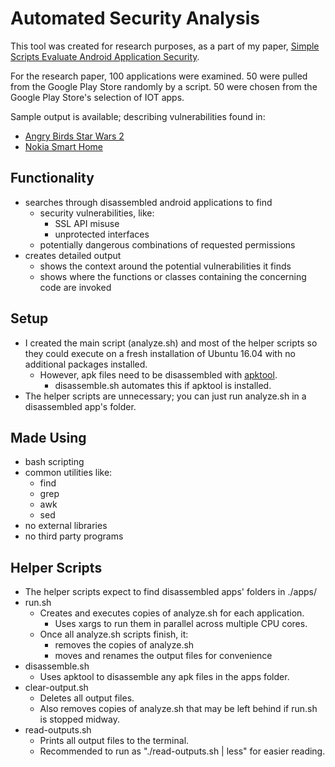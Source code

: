 # Automated Security Analysis

This tool was created for research purposes, as a part of my paper, [Simple Scripts Evaluate Android Application Security](https://github.com/Patricol/Automated-Security-Analysis/blob/master/Simple%20Scripts%20Evaluate%20Android%20Application%20Security%20-%20Patrick%20Collins.pdf).

For the research paper, 100 applications were examined. 50 were pulled from the Google Play Store randomly by a script. 50 were chosen from the Google Play Store's selection of IOT apps.

Sample output is available; describing vulnerabilities found in:
* [Angry Birds Star Wars 2](https://github.com/Patricol/Automated-Security-Analysis/blob/master/sample_output/com.rovio.angrybirdsstarwarsii.ads-output.txt)
* [Nokia Smart Home](https://github.com/Patricol/Automated-Security-Analysis/blob/master/sample_output/com.nokia.dhbu.smartHome-output.txt)


## Functionality
* searches through disassembled android applications to find
  * security vulnerabilities, like:
    * SSL API misuse
    * unprotected interfaces
  * potentially dangerous combinations of requested permissions
* creates detailed output
  * shows the context around the potential vulnerabilities it finds
  * shows where the functions or classes containing the concerning code are invoked

## Setup
* I created the main script (analyze.sh) and most of the helper scripts so they could execute on a fresh installation of Ubuntu 16.04 with no additional packages installed.
  * However, apk files need to be disassembled with [apktool](https://ibotpeaches.github.io/Apktool/).
    * disassemble.sh automates this if apktool is installed.
* The helper scripts are unnecessary; you can just run analyze.sh in a disassembled app's folder.

## Made Using
  * bash scripting
  * common utilities like:
    * find
    * grep
    * awk
    * sed
  * no external libraries
  * no third party programs

## Helper Scripts
* The helper scripts expect to find disassembled apps' folders in ./apps/
* run.sh
  * Creates and executes copies of analyze.sh for each application.
    * Uses xargs to run them in parallel across multiple CPU cores.
  * Once all analyze.sh scripts finish, it:
    * removes the copies of analyze.sh
    * moves and renames the output files for convenience
* disassemble.sh
  * Uses apktool to disassemble any apk files in the apps folder.
* clear-output.sh
  * Deletes all output files.
  * Also removes copies of analyze.sh that may be left behind if run.sh is stopped midway.
* read-outputs.sh
  * Prints all output files to the terminal.
  * Recommended to run as "./read-outputs.sh | less" for easier reading.
